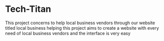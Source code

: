 # Tech-Titan
This project concerns to help local business vendors through our website titled local business helping 
this project aims to create a website with every need of local business vendors and the interface is very easy
